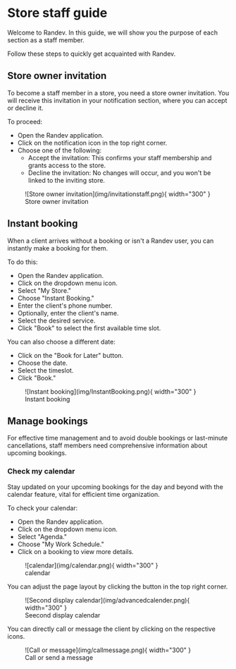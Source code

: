 # Store staff guide

Welcome to Randev. In this guide, we will show you the purpose of each section as a staff member.

Follow these steps to quickly get acquainted with Randev.

## Store owner invitation

To become a staff member in a store, you need a store owner invitation. You will receive this invitation in your notification section, where you can accept or decline it.

To proceed:

- Open the Randev application.
- Click on the notification icon in the top right corner.
- Choose one of the following:
    - Accept the invitation: This confirms your staff membership and grants access to the store.
    - Decline the invitation: No changes will occur, and you won't be linked to the inviting store.
<figure markdown>
  ![Store owner invitation](img/invitationstaff.png){ width="300" }
  <figcaption>Store owner invitation</figcaption>
</figure>

## Instant booking

When a client arrives without a booking or isn't a Randev user, you can instantly make a booking for them.

To do this:

- Open the Randev application.
- Click on the dropdown menu icon.
- Select "My Store."
- Choose "Instant Booking."
- Enter the client's phone number.
- Optionally, enter the client's name.
- Select the desired service.
- Click "Book" to select the first available time slot.

You can also choose a different date:

- Click on the "Book for Later" button.
- Choose the date.
- Select the timeslot.
- Click "Book."
<figure markdown>
  ![Instant booking](img/InstantBooking.png){ width="300" }
  <figcaption>Instant booking</figcaption>
</figure>

## Manage bookings

For effective time management and to avoid double bookings or last-minute cancellations, staff members need comprehensive information about upcoming bookings.

### Check my calendar

Stay updated on your upcoming bookings for the day and beyond with the calendar feature, vital for efficient time organization.

To check your calendar:

- Open the Randev application.
- Click on the dropdown menu icon.
- Select "Agenda."
- Choose "My Work Schedule."
- Click on a booking to view more details.

<figure markdown>
  ![calendar](img/calendar.png){ width="300" }
  <figcaption>calendar</figcaption>
</figure>


You can adjust the page layout by clicking the button in the top right corner.

<figure markdown>
  ![Second display calendar](img/advancedcalender.png){ width="300" }
  <figcaption>Seecond display calendar</figcaption>
</figure>

You can directly call or message the client by clicking on the respective icons.

<figure markdown>
  ![Call or message](img/callmessage.png){ width="300" }
  <figcaption>Call or send a message</figcaption>
</figure>

